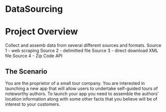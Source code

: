 # DataSourcing
# Project Overview
Collect and assemb data from several different sources and formats.
  Source 1 - web scraping
  Source 2 - delimitted file
  Source 3 - direct download XML file
  Source 4 - Zip Code API
  
## The Scenario
You are the proprietor of a small tour company. You are interested in launching a new app that will allow users to undertake self-guided tours of noteworthy authors. To launch your app you need to assemble the authors' location information along with some other facts that you believe will be of interest to your customers.

